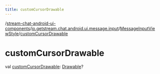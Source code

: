 ```yaml
---
title: customCursorDrawable
---
```

/[stream-chat-android-ui-components](../../index.md)/[io.getstream.chat.android.ui.message.input](../index.md)/[MessageInputViewStyle](index.md)/[customCursorDrawable](customCursorDrawable.md)  
  
  
  
# customCursorDrawable  
val [customCursorDrawable](customCursorDrawable.md): [Drawable](https://developer.android.com/reference/kotlin/android/graphics/drawable/Drawable.html)?
